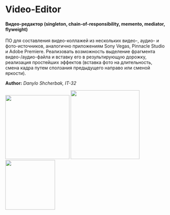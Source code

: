 # Video-Editor

#### Видео-редактор (singleton, chain-of-responsibility, memento, mediator, flyweight)  
ПО для составления видео-коллажей из нескольких видео-, аудио- и фото-источников, аналогично приложениям Sony Vegas, Pinnacle Studio и Adobe Premiere. Реализовать возможность выделение фрагмента видео-/аудио-файла и вставку его в результирующую дорожку, реализация простейших эффектов (вставка фото на длительность, смена кадра путем сползания предыдущего направо или сменой яркости).

**Author:** *Danylo Shcherbak, IT-32*

[<image src="https://ci.appveyor.com/api/projects/status/jkaqbv629nlwjk49?retina=true" width="200">](https://ci.appveyor.com/project/GitUser0001/video-editor)
[<image src="https://badge.fury.io/nu/Video-Editor@2x.png" width="215">](https://badge.fury.io/nu/Video-Editor)
[<image src="https://badge.fury.io/gh/GitUser0001%2FVideo-Editor@2x.png" width="155">](https://badge.fury.io/gh/GitUser0001%2FVideo-Editor)
